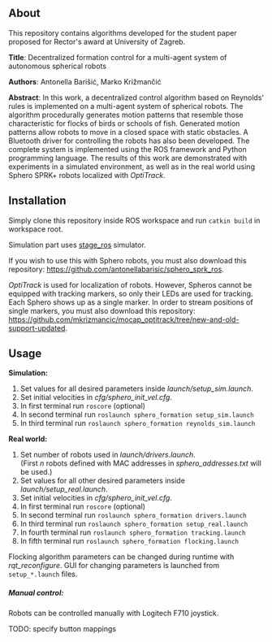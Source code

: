 ## About
This repository contains algorithms developed for the student paper proposed for Rector's award at University of Zagreb.

**Title**: Decentralized formation control for a multi-agent system of autonomous spherical robots

**Authors**: Antonella Barišić, Marko Križmančić

**Abstract**:
In this work, a decentralized control algorithm based on Reynolds' rules is implemented on a multi-agent system of spherical robots. The algorithm procedurally generates motion patterns that resemble those characteristic for flocks of birds or schools of fish. Generated motion patterns allow robots to move in a closed space with static obstacles. A Bluetooth driver for controlling the robots has also been developed. The complete system is implemented using the ROS framework and Python programming language. The results of this work are demonstrated with experiments in a simulated environment, as well as in the real world using Sphero SPRK+ robots localized with _OptiTrack_.

## Installation
Simply clone this repository inside ROS workspace and run `catkin build` in workspace root.

Simulation part uses [stage_ros](http://wiki.ros.org/stage_ros) simulator.

If you wish to use this with Sphero robots, you must also download this repository: https://github.com/antonellabarisic/sphero_sprk_ros.

_OptiTrack_ is used for localization of robots. However, Spheros cannot be equipped with tracking markers, so only their LEDs are used for tracking. Each Sphero shows up as a single marker. In order to stream positions of single markers, you must also download this repository: https://github.com/mkrizmancic/mocap_optitrack/tree/new-and-old-support-updated.

## Usage
**Simulation:**
1. Set values for all desired parameters inside _launch/setup_sim.launch_.
1. Set initial velocities in _cfg/sphero_init_vel.cfg_.
1. In first terminal run `roscore` (optional)
1. In second terminal run `roslaunch sphero_formation setup_sim.launch`
1. In third terminal run `roslaunch sphero_formation reynolds_sim.launch`

**Real world:**
1. Set number of robots used in _launch/drivers.launch_. <br>
(First _n_ robots defined with MAC addresses in _sphero_addresses.txt_ will be used.)
1. Set values for all other desired parameters inside _launch/setup_real.launch_.
1. Set initial velocities in _cfg/sphero_init_vel.cfg_.
1. In first terminal run `roscore` (optional)
1. In second terminal run `roslaunch sphero_formation drivers.launch`
1. In third terminal run `roslaunch sphero_formation setup_real.launch`
1. In fourth terminal run `roslaunch sphero_formation tracking.launch`
1. In fifth terminal run `roslaunch sphero_formation flocking.launch`

Flocking algorithm parameters can be changed during runtime with _rqt_reconfigure_. GUI for changing parameters is launched from `setup_*.launch` files. 

##### Manual control:
Robots can be controlled manually with Logitech F710 joystick.

TODO: specify button mappings


